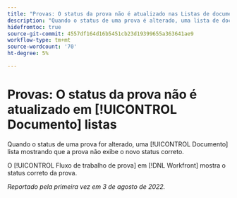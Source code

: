 ```yaml
---
title: "Provas: O status da prova não é atualizado nas Listas de documentos"
description: "Quando o status de uma prova é alterado, uma lista de documentos mostrando que a prova não exibe o novo status correto."
hidefromtoc: true
source-git-commit: 4557df164d16b5451cb23d19399655a363641ae9
workflow-type: tm+mt
source-wordcount: '70'
ht-degree: 5%

---
```



# Provas: O status da prova não é atualizado em [!UICONTROL Documento] listas

Quando o status de uma prova for alterado, uma [!UICONTROL Documento] lista mostrando que a prova não exibe o novo status correto.

O [!UICONTROL Fluxo de trabalho de prova] em [!DNL Workfront] mostra o status correto da prova.

_Reportado pela primeira vez em 3 de agosto de 2022._

